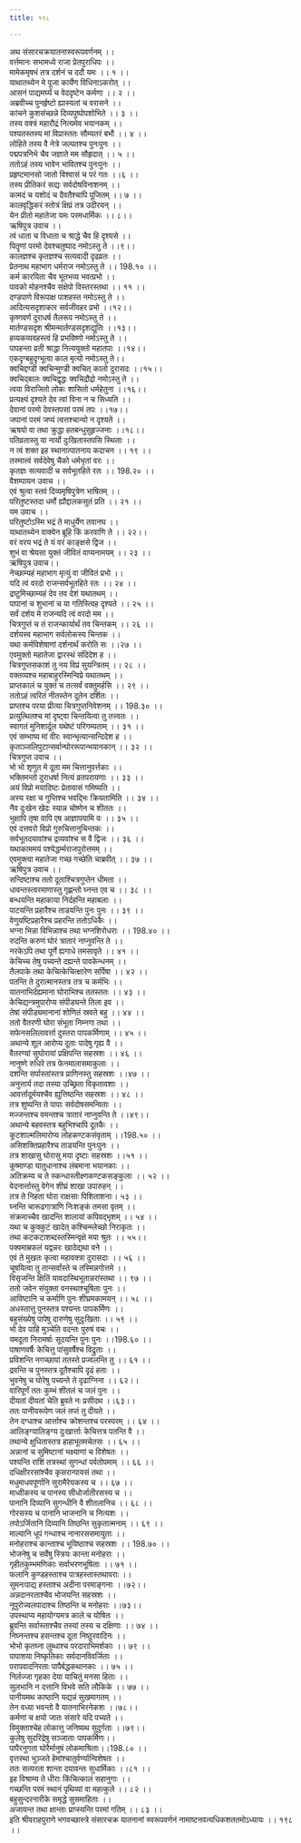 ```yaml
---
title: १९८

---
```

अथ संसारचक्रयातनास्वरूपवर्णनम् ।।  
वर्त्तमानः सभामध्ये राजा प्रेतपुराधिपः ।।  
मामेकमृषभं तत्र दर्शनं च ददौ यमः ।। १ ।।  
याथातथ्येन मे पूजा कार्येण विधिनाऽकरोत् ।।  
आसनं पाद्यमर्घ्यं च वेददृष्टेन कर्मणा ।। २ ।।  
अब्रवीच्च पुनर्हृष्टो ह्यास्यतां च वरासने ।।  
कांचने कुशसंच्छन्ने दिव्यपुष्पोपशोभिते ।। ३ ।।  
तस्य वक्त्रं महारौद्रं नित्यमेव भयानकम् ।।  
पश्यतस्तस्य मां विप्रास्ततः सौम्यतरं बभौ ।। ४ ।।  
लोहिते तस्य वै नेत्रे जल्पतश्च पुनःपुनः ।।  
पद्मपत्रनिभे चैव जज्ञाते मम सौहृदात् ।। ५ ।।  
ततोऽहं तस्य भावेन भावितश्च पुनःपुनः ।।  
प्रहृष्टमानसो जातो विश्वासं च परं गतः ।।६ ।।  
तस्य प्रीतिकरं सद्यः सर्वदोषविनाशनम् ।।  
कामदं च यशोदं च दैवतैश्चापि पूजितम् ।। ७ ।।  
कालवृद्धिकरं स्तोत्रं क्षिप्रं तत्र उदीरयन् ।।  
येन प्रीतो महातेजा यमः परमधार्मिकः ।। ८।।  
ऋषिपुत्र उवाच ।।  
त्वं धाता च विधाता च श्राद्धे चैव हि दृश्यसे ।।  
पितॄणां परमो देवश्चतुष्पाद नमोऽस्तु ते ।।९।।  
कालज्ञश्च कृतज्ञश्च सत्यवादी दृढव्रतः ।।  
प्रेतनाथ महाभाग धर्मराज नमोऽस्तु ते ।। 198.१० ।।  
कर्म कारयिता चैव भूतभव्य भवत्प्रभो ।।  
पावको मोहनश्चैव संक्षेपो विस्तरस्तथा ।। ११ ।।  
दण्डपाणे विरूपाक्ष पाशहस्त नमोऽस्तु ते ।।  
आदित्यसदृशाकार सर्वजीवहर प्रभो ।।१२।।  
कृष्णवर्ण दुराधर्ष तैलरूप नमोऽस्तु ते ।।  
मार्तण्डसदृश श्रीमन्मार्तण्डसदृशद्युतिः ।।१३।।  
हव्यकव्यवहस्त्वं हि प्रभविष्णो नमोऽस्तु ते ।।  
पापहन्ता व्रती श्राद्धा नित्ययुक्तो महातपाः ।।१४।।  
एकदृग्बहुदृग्भूत्वा काल मृत्यो नमोऽस्तु ते।।  
क्वचिद्दण्डी क्वचिन्मुण्डी क्वचित् कालो दुरासदः ।।१५।।  
क्वचिद्बालः क्वचिद्वृद्धः क्वचिद्रौद्रो नमोऽस्तु ते ।।  
त्वया विराजितो लोकः शासितो धर्महेतुना ।।१६।।  
प्रत्यक्ष्यं दृश्यते देव त्वां विना न च सिध्यति ।।  
देवानां परमो देवस्तपसां परमं तपः ।।१७।।  
जपानां परमं जप्यं त्वत्तश्चान्यो न दृश्यते ।।  
ऋषयो वा तथा क्रुद्धा हतबन्धुसुहृज्जनाः ।।१८।।  
पतिव्रतास्तु या नार्यो दुःखितास्तपसि स्थिताः ।।  
न त्वं शक्त इह स्थानात्पातनाय कदाचन ।। १९ ।।  
तस्मात्त्वं सर्वदेवेषु चैको धर्मभृतां वरः ।।  
कृतज्ञः सत्यवादी च सर्वभूतहिते रतः ।। 198.२० ।।  
वैशम्पायन उवाच ।।  
एवं श्रुत्वा स्तवं दिव्यमृषिपुत्रेण भाषितम् ।।  
परितुष्टस्तदा धर्मो ह्यौद्दालकसुतं प्रति ।। २१ ।।  
यम उवाच ।।  
परितुष्टोऽस्मि भद्रं ते माधुर्येण तवानघ ।।  
याथातथ्येन वाक्येन ब्रूहि किं करवाणि ते ।। २२।।  
वरं वरय भद्रं ते यं वरं काङ्क्षसे द्विज ।।  
शुभं वा श्रेयसा युक्तं जीवितं वाप्यनामयम् ।। २३ ।।  
ऋषिपुत्र उवाच।।  
नेच्छाम्यहं महाभाग मृत्युं वा जीवितं प्रभो ।।  
यदि त्वं वरदो राजन्सर्वभूतहिते रतः ।। २४ ।।  
द्रष्टुमिच्छाम्यहं देव तव देशं यथातथम् ।।  
पापानां च शुभानां च या गतिस्त्विह दृश्यते ।। २५ ।।  
सर्वं दर्शय मे राजन्यदि त्वं वरदो मम ।।  
चित्रगुप्तं च तं राजन्कार्यार्थं तव चिन्तकम् ।। २६ ।।  
दर्शयस्व महाभाग सर्वलोकस्य चिन्तक ।।  
यथा कर्मविशेषाणां दर्शनार्थं करोति सः ।।२७ ।।  
एवमुक्तो महातेजा द्वारस्थं संदिदेश ह ।।  
चित्रगुप्तसकाशं तु नय विप्रं सुयन्त्रितम् ।। २८ ।।  
वक्तव्यश्च महाबाहुरस्मिन्विप्रे यथातथम् ।।  
प्राप्तकालं च युक्तं च तत्सर्वं वक्तुमर्हसि ।। २९ ।।  
ततोऽहं त्वरितं नीतस्तेन दूतेन दर्शितः ।।  
प्राप्तश्च परया प्रीत्या चित्रगुप्तनिवेशनम् ।। 198.३० ।।  
प्रत्युत्थितश्च मां दृष्ट्वा चिन्तयित्वा तु तत्त्वतः ।।  
स्वागतं मुनिशार्दूल यथेष्टं परिगम्यताम् ।। ३१ ।।  
एवं सम्भाष्य मां वीरः स्वान्भृत्यान्सन्दिदेश ह ।।  
कृताञ्जलिपुटान्सर्वान्घोररूपान्भयानकान् ।। ३२ ।।  
चित्रगुप्त उवाच ।।  
भो भो शृणुत मे दूता मम चित्तानुवर्त्तकाः ।।  
भक्तिमन्तो दुराधर्षा नित्यं व्रतपरायणाः ।। ३३ ।।  
अयं विप्रो मयादिष्टः प्रेतावासं गमिष्यति ।।  
अस्य रक्षा च गुप्तिश्च भवद्भिः क्रियतामिति ।। ३४ ।।  
नैव दुःखेन खेदः स्यान्न चोष्णेन च शीततः ।।  
भुक्षापि तृषा वापि एष आज्ञापयामि वः ।। ३५ ।।  
एवं दत्तवरो विप्रो गुरुचित्तानुचिन्तकः ।।  
सर्वभूतदयावांश्च द्रव्यवांश्च स वै द्विजः ।। ३६ ।।  
यथाकाममयं पश्येद्धर्म्मराजपुरोत्तमम् ।।  
एवमुक्त्वा महातेजा गच्छ गच्छेति चाब्रवीत् ।। ३७ ।।  
ऋषिपुत्र उवाच ।।  
सन्दिष्टाश्च ततो दूताश्चित्रगुप्तेन धीमता ।।  
धावन्तस्त्वरमाणास्तु गृह्णन्तो घ्नन्त एव च ।। ३८ ।।  
बन्धयन्ति महाकाया निर्दहन्ति महाबलाः ।।  
पाटयन्ति प्रहारैश्च ताडयन्ति पुनः पुनः ।। ३९ ।।  
वेणुयष्टिप्रहारैश्च प्रहरन्ति ततोऽधिकैः ।।  
भग्ना भिन्ना विभिन्नाश्च तथा भग्नशिरोधराः ।। 198.४० ।।  
रुदन्ति करुणं घोरं त्रातारं नाप्नुवन्ति ते ।।  
नरकेऽपि तथा पूर्णे ह्यगाधे तमसावृते ।। ४१ ।।  
केचिच्च तेषु पच्यन्ते दह्यन्ते पावकेन्धनम् ।।  
तैलपाके तथा केचित्केचित्क्षारेण सर्पिषा ।। ४२ ।।  
पतन्ति ते दुरात्मानस्तत्र तत्र च कर्मभिः ।।  
यातनाभिर्दह्यमाना घोराभिश्च ततस्ततः ।। ४३ ।।  
केचिद्यन्त्रमुपारोप्य संपीड्यन्ते तिला इव ।।  
तेषां संपीड्यमानानां शोणितं स्रवते बहु ।। ४४ ।।  
ततो वैतरणी घोरा संभूता निम्नगा तथा ।।  
सफेनसलिलावर्त्ता दुस्तरा पापकर्मिणाम् ।। ४५ ।।  
अथान्ये शूल आरोप्य दूताः पादेषु गृह्य वै ।।  
वैतरण्यां सुघोरायां प्रक्षिपन्ति सहस्रशः ।। ४६ ।।  
नानुष्णे रुधिरे तत्र फेनमालासमाकुलाः ।।  
दशन्ति सर्पास्तांस्तत्र प्राणिनस्तु सहस्रशः ।।४७ ।।  
अनुत्तार्य तदा तस्या उच्छ्रिता विकृतावशाः ।।  
आवर्त्तादूर्मयश्चैव ह्युत्तिष्ठन्ति सहस्रशः ।। ४८ ।।  
तत्र शुष्यन्ति ते पापाः सर्वदोषसमन्विताः ।।  
मज्जन्तश्च वमन्तश्च त्रातारं नाप्नुवन्ति ते ।।४९।।  
अथान्ये बहवस्तत्र बहुभिश्चापि दूतकैः ।।  
कूटशाल्मलिमारोप्य लोहकण्टकसंवृताम् ।।198.५० ।।  
असिशक्तिप्रहारैश्च ताडयन्ति पुनःपुनः ।।  
तत्र शाखासु घोरासु मया दृष्टाः सहस्रशः ।।५१ ।।  
कूष्माण्डा यातुधानाश्च लंबमाना भयानकाः ।।  
अतिक्रम्य च ते स्कन्धास्तीक्ष्णकण्टकसङ्कुलाः ।। ५२ ।।  
वेदनार्त्तास्तु वेगेन शीघ्रं शाखा उपारुहन् ।।  
तत्र ते निहता घोरा राक्षसाः पिशिताशनाः। ५३ ।।  
घ्नन्ति चारूढगात्राणि निःशङ्कं तमसा वृतम् ।।  
संक्रमाच्चैव खादन्ति शालायां कपिवद्भृशम् ।। ५४ ।।  
यथा च कुक्कुटं खादेत् कश्चिन्म्लेच्छो निराकृतः ।।  
तथा कटकटाशब्दस्तस्मिन्वृक्षे मया श्रुतः ।। ५५।।  
पक्वमाम्रफलं यद्वन्नरः खादेद्यथा वने ।।  
एवं ते मुखतः कृत्वा महावक्त्रा दुरासदाः ।। ५६ ।।  
चूषयित्वा तु तान्सर्वांस्ते च तस्मिन्नगोत्तमे ।।  
विसृजन्ति क्षितिं यावदास्थिभूतान्नरांस्तथा ।। ९७ ।।  
ततो जवेन संयुक्ता वनस्थाश्चूषिताः पुनः ।।  
आविष्टानि च कर्माणि पुनः शीघ्रमकामयन् ।। ५८ ।।  
अधस्तात्तु पुनस्तत्र पश्यन्तः पापकर्मिणः ।।  
बहुसंख्येषु पापेषु दारुणेषु सुदुःखिताः ।। ५९ ।।  
भो देव पाहि मुञ्चेति वदन्तः पुरुषं वचः ।।  
यमदूता निरामर्षाः सूदयन्ति पुनः पुनः ।।198.६० ।।  
पाषाणवर्षैः केचित्तु पांसुवर्षैश्च विद्रुताः ।।  
प्रविशन्ति नगच्छायां ततस्ते प्रज्वलन्ति तु ।। ६१ ।।  
द्रवन्ति च पुनस्तत्र दूतैश्चापि दृढं हताः ।।  
भुवनेषु च घोरेषु पच्यन्ते ते दृढाग्निना ।। ६२।।  
वारिपूर्णं ततः कुम्भं शीतलं च जलं पुनः ।।  
दीयतां दीयतां चेति ब्रुवते नः प्रसीदथ ।।६३।।  
ततः पानीयरूपेण जलं तप्तं तु दीयते ।।  
तेन दग्धाश्च आर्त्ताश्च क्रोशन्तश्च परस्परम् ।। ६४ ।।  
आलिङ्ग्यालिङ्ग्य दुःखार्त्ताः केचित्तत्र पतन्ति वै ।।  
तथान्ये क्षुधितास्तत्र हाहाभूतमचेतसः ।। ६५ ।।  
अन्नानां च सुमिष्टानां भक्ष्याणां च विशेषतः ।।  
पश्यन्ति राशिं तत्रस्थां सुगन्धां पर्वतोपमाम् ।। ६६ ।।  
दधिक्षीररसांश्चैव कृसरान्पायसं तथा ।।  
मधुमाधवपूर्णानि सुरामैरेयकस्य च ।। ६७ ।।  
माध्वीकस्य च पानस्य सीधोर्जातीरसस्य च ।।  
पानानि दिव्यानि सुगन्धीनि वै शीतलानिच ।। ६८ ।।  
गोरसस्य च पानानि भाजनानि च नित्यशः ।।  
तपोऽर्जितानि दिव्यानि तिष्ठन्ति सुकृतात्मनाम् ।। ६९ ।।  
माल्यानि धूपं गन्धाश्च नानारससमायुताः ।।  
मनोहराश्च कान्ताश्च भूयिष्ठाश्च सहस्रशः ।। 198.७० ।।  
भोजनेषु च सर्वेषु स्त्रियः कान्ता मनोहराः ।।  
गृहीतकुम्भमणिकाः सर्वाभरणभूषिताः ।। ७१ ।।  
फलानि कुण्डहस्ताश्च पात्रहस्तास्तथापराः ।।  
सुमनःपाद्य हस्ताश्च अदीना परमाङ्गनाः ।।७२।।  
अन्नदानरताश्चैव भोजयन्ति सहस्रशः ।।  
नूपुरोज्वलपादाश्च तिष्ठन्ति च मनोहराः ।।७३।।  
उपस्थाप्य महायोग्यमत्र काले च योषितः ।।  
ब्रुवन्ति सर्वास्ताश्चैव तस्यां तस्य च दक्षिणाः ।। ७४ ।।  
निघ्नन्तश्च हसन्तश्च दूता निष्ठुरवादिनः ।।  
भोभो कृतघ्ना लुब्धाश्च परदाराभिमर्शकाः ।। ७९ ।।  
पापाशया निष्कृतिकाः सर्वदानविवर्जिताः ।।  
परापवादनिरताः पापैर्बद्धकथानकाः ।। ७५ ।।  
निर्लज्जा गृहका देया याचितुं मनसा हिताः ।।  
सुलभानि न दत्तानि विभवे सति लौकिके ।। ७७ ।।  
पानीयमथ काष्ठानि यद्यन्नं सुखमागतम् ।।  
तेन वध्या भवन्तो वै यातनाभिरनेकशः ।।७८।।  
कर्मणां च क्षयो जातः संसारे यदि पच्यते ।।  
विमुक्ताश्चेह लोकात्तु जनिष्यथ सुदुर्गताः ।।७९।।  
कुलेषु सुदरिद्रेषु सञ्जाताः पापकर्मिणः।।  
पापैरनुगता घोरैर्मानुषं लोकमाश्रिताः।।198.८० ।।  
वृत्तस्था भुञ्जते हेमांश्चातुर्वर्ण्यान्विशेषतः ।।  
ततः सत्यरता शान्ता दयावन्तः सुधार्मिकाः ।।८१ ।।  
इह विश्राम्य ते धीराः किंचित्कालं सहानुगाः ।।  
गच्छन्ति परमं स्थानं पृथिव्यां वा महत्कुले ।। ८२ ।।  
बहुसुन्दरनारीके समृद्धे सुसमाहिताः ।।  
अजायन्त तथा क्षान्ताः प्राप्स्यन्ति परमां गतिम् ।। ८३ ।।  
इति श्रीवराहपुराणे भगवच्छास्त्रे संसारचक्र यातनानां स्वरूपवर्णनं नामाष्टनवत्यधिकशततमोऽध्यायः ।। १९८ ।।